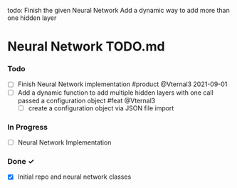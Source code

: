  todo:
Finish the given Neural Network
Add a dynamic way to add more than one hidden layer

# Neural Network TODO.md

### Todo

- [ ] Finish Neural Network implementation #product @Vternal3 2021-09-01  
- [ ] Add a dynamic function to add multiple hidden layers with one call passed a configuration object #feat @Vternal3  
  - [ ] create a configuration object via JSON file import

### In Progress

- [ ] Neural Network Implementation

### Done ✓

- [x] Initial repo and neural network classes